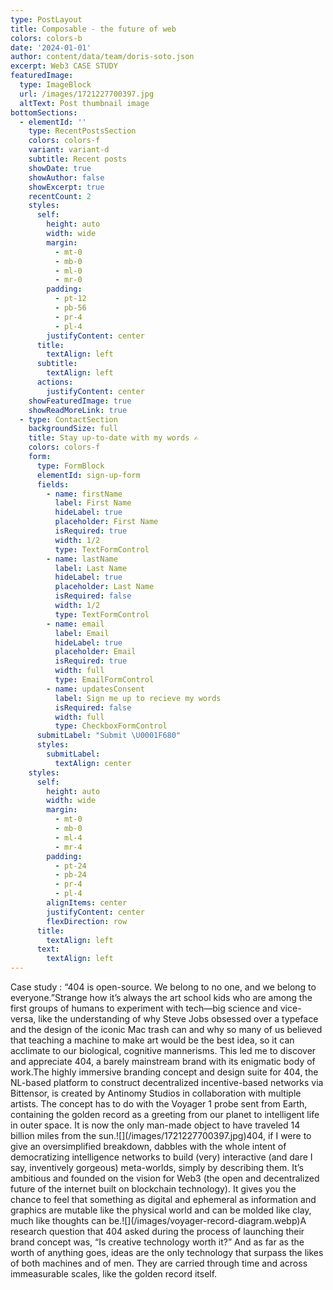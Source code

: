```yaml
---
type: PostLayout
title: Composable - the future of web
colors: colors-b
date: '2024-01-01'
author: content/data/team/doris-soto.json
excerpt: Web3 CASE STUDY
featuredImage:
  type: ImageBlock
  url: /images/1721227700397.jpg
  altText: Post thumbnail image
bottomSections:
  - elementId: ''
    type: RecentPostsSection
    colors: colors-f
    variant: variant-d
    subtitle: Recent posts
    showDate: true
    showAuthor: false
    showExcerpt: true
    recentCount: 2
    styles:
      self:
        height: auto
        width: wide
        margin:
          - mt-0
          - mb-0
          - ml-0
          - mr-0
        padding:
          - pt-12
          - pb-56
          - pr-4
          - pl-4
        justifyContent: center
      title:
        textAlign: left
      subtitle:
        textAlign: left
      actions:
        justifyContent: center
    showFeaturedImage: true
    showReadMoreLink: true
  - type: ContactSection
    backgroundSize: full
    title: Stay up-to-date with my words ✍️
    colors: colors-f
    form:
      type: FormBlock
      elementId: sign-up-form
      fields:
        - name: firstName
          label: First Name
          hideLabel: true
          placeholder: First Name
          isRequired: true
          width: 1/2
          type: TextFormControl
        - name: lastName
          label: Last Name
          hideLabel: true
          placeholder: Last Name
          isRequired: false
          width: 1/2
          type: TextFormControl
        - name: email
          label: Email
          hideLabel: true
          placeholder: Email
          isRequired: true
          width: full
          type: EmailFormControl
        - name: updatesConsent
          label: Sign me up to recieve my words
          isRequired: false
          width: full
          type: CheckboxFormControl
      submitLabel: "Submit \U0001F680"
      styles:
        submitLabel:
          textAlign: center
    styles:
      self:
        height: auto
        width: wide
        margin:
          - mt-0
          - mb-0
          - ml-4
          - mr-4
        padding:
          - pt-24
          - pb-24
          - pr-4
          - pl-4
        alignItems: center
        justifyContent: center
        flexDirection: row
      title:
        textAlign: left
      text:
        textAlign: left
---
```

<div style="text-align: left">Case study : “404 is open-source. We belong to no one, and we belong to everyone.”Strange how it’s always the art school kids who are among the first groups of humans to experiment with tech—big science and vice-versa, like the understanding of why Steve Jobs obsessed over a typeface and the design of the iconic Mac trash can and why so many of us believed that teaching a machine to make art would be the best idea, so it can acclimate to our biological, cognitive mannerisms. This led me to discover and appreciate 404, a barely mainstream brand with its enigmatic body of work.The highly immersive branding concept and design suite for 404, the NL-based platform to construct decentralized incentive-based networks via Bittensor, is created by Antinomy Studios in collaboration with multiple artists. The concept has to do with the Voyager 1 probe sent from Earth, containing the golden record as a greeting from our planet to intelligent life in outer space. It is now the only man-made object to have traveled 14 billion miles from the sun.![](/images/1721227700397.jpg)404, if I were to give an oversimplified breakdown, dabbles with the whole intent of democratizing intelligence networks to build (very) interactive (and dare I say, inventively gorgeous) meta-worlds, simply by describing them. It’s ambitious and founded on the vision for Web3 (the open and decentralized future of the internet built on blockchain technology). It gives you the chance to feel that something as digital and ephemeral as information and graphics are mutable like the physical world and can be molded like clay, much like thoughts can be.![](/images/voyager-record-diagram.webp)A research question that 404 asked during the process of launching their brand concept was, “Is creative technology worth it?” And as far as the worth of anything goes, ideas are the only technology that surpass the likes of both machines and of men. They are carried through time and across immeasurable scales, like the golden record itself.</div>

